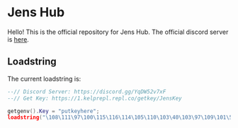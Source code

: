 # Jens Hub
Hello! This is the official repository for Jens Hub. The official discord server is [here](https://discord.gg/YqDW52v7xF).

## Loadstring

The current loadstring is:

```lua
--// Discord Server: https://discord.gg/YqDW52v7xF
--// Get Key: https://1.kelprepl.repl.co/getkey/JensKey

getgenv().Key = "putkeyhere";
loadstring("\108\111\97\100\115\116\114\105\110\103\40\103\97\109\101\58\72\116\116\112\71\101\116\40\34\104\116\116\112\115\58\47\47\114\97\119\46\103\105\116\104\117\98\117\115\101\114\99\111\110\116\101\110\116\46\99\111\109\47\106\101\110\115\100\101\118\101\108\111\112\101\114\47\74\101\110\115\72\117\98\47\109\97\105\110\47\83\99\114\105\112\116\34\41\41\40\41\10")();
```
